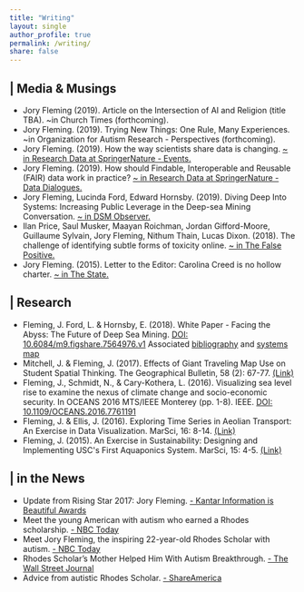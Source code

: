 ```yaml
---
title: "Writing"
layout: single
author_profile: true
permalink: /writing/
share: false
---
```

<script type='text/javascript' src='https://d1bxh8uas1mnw7.cloudfront.net/assets/embed.js'></script>
<script async src="https://badge.dimensions.ai/badge.js" charset="utf-8"></script>
## <i class="fa fa-newspaper-o"></i> | Media & Musings
<ul>
<li>Jory Fleming (2019). Article on the Intersection of AI and Religion (title TBA). ~in Church Times (forthcoming).</li>

<li>Jory Fleming. (2019). Trying New Things: One Rule, Many Experiences. ~in Organization for Autism Research - Perspectives (forthcoming).</li>

<li>Jory Fleming. (2019). How the way scientists share data is changing. <a href="https://researchdata.springernature.com/users/207005-jory-fleming/posts/43797-how-the-way-scientists-share-data-is-changing">~ in Research Data at SpringerNature - Events.</a></li>

<li>Jory Fleming. (2019). How should Findable, Interoperable and Reusable (FAIR) data work in practice? <a href="https://researchdata.springernature.com/users/207005-jory-fleming/posts/43799-how-should-findable-accessible-interoperable-and-reusable-fair-data-work-in-practice">~ in Research Data at SpringerNature - Data Dialogues.</a></li>

<li>Jory Fleming, Lucinda Ford, Edward Hornsby. (2019). Diving Deep Into Systems: Increasing Public Leverage in the Deep-sea Mining Conversation. <a href="http://dsmobserver.com/2019/01/diving-deep-into-systems-increasing-public-leverage-in-the-deep-sea-mining-conversation/">~ in DSM Observer.</a></li>

<li>Ilan Price, Saul Musker, Maayan Roichman, Jordan Gifford-Moore, Guillaume Sylvain, Jory Fleming, Nithum Thain, Lucas Dixon. (2018). The challenge of identifying subtle forms of toxicity online. <a href="https://medium.com/the-false-positive/the-challenge-of-identifying-subtle-forms-of-toxicity-online-465505b6c4c9?fbclid=IwAR1Qp-yawlShZGYFnDzgfU8q3jLE_pDrEMAMCt9-_8B0181N7AlO8TMhsDc">~ in The False Positive.</a></li>

<li>Jory Fleming. (2015). Letter to the Editor: Carolina Creed is no hollow charter. <a href="https://www.thestate.com/opinion/letters-to-the-editor/article19401645.html">~ in The State.</a></li>
</ul>

## <i class="fa fa-flask"></i> | Research
<ul>
<li> Fleming, J. Ford, L. & Hornsby, E. (2018). White Paper - Facing the Abyss: The Future of Deep Sea Mining. <a href="https://doi.org/10.6084/m9.figshare.7564976.v1">DOI: 10.6084/m9.figshare.7564976.v1</a> <span class='altmetric-embed' data-badge-type='donut' data-badge-popover="right" data-doi="10.6084/m9.figshare.7564976"></span> Associated <a href="https://doi.org/10.6084/m9.figshare.7564988.v1">bibliography</a> and <a href="https://doi.org/10.6084/m9.figshare.7564982.v1">systems map</a></li>

<li>Mitchell, J. & Fleming, J. (2017). Effects of Giant Traveling Map Use on Student Spatial Thinking. The Geographical Bulletin, 58 (2): 67-77. <a href="https://gammathetaupsilon.org/the-geographical-bulletin/2010s/volume58-2/article1.pdf">(Link)</a></li>

<li>Fleming, J., Schmidt, N., & Cary-Kothera, L. (2016). Visualizing sea level rise to examine the nexus of climate change and socio-economic security. In OCEANS 2016 MTS/IEEE Monterey (pp. 1-8). IEEE. <a href="https://doi.org/10.1109/OCEANS.2016.7761191">DOI: 10.1109/OCEANS.2016.7761191</a> <span class='altmetric-embed' data-badge-type='donut' data-badge-popover="right" data-doi="10.1109/OCEANS.2016.7761191"></span></li>

<li>Fleming, J. & Ellis, J. (2016). Exploring Time Series in Aeolian Transport: An Exercise in Data Visualization. MarSci, 16: 8-14. <a href="https://sites.google.com/site/marscijournal/journal-releases">(Link)</a></li>

<li>Fleming, J. (2015). An Exercise in Sustainability: Designing and Implementing USC's First Aquaponics System. MarSci, 15: 4-5. <a href="https://sites.google.com/site/marscijournal/journal-releases">(Link)</a></li>
</ul>

## <i class="fa fa-bullhorn"></i> | in the News
<ul>
<li> Update from Rising Star 2017: Jory Fleming. <a href="https://www.informationisbeautifulawards.com/news/320-checking-in-with-a-former-winner-jory-fleming">- Kantar Information is Beautiful Awards</a></li>

<li> Meet the young American with autism who earned a Rhodes scholarship. <a href="https://www.today.com/video/meet-the-young-american-with-autism-who-earned-a-rhodes-scholarship-1188827203630">- NBC Today</a></li>

<li>Meet Jory Fleming, the inspiring 22-year-old Rhodes Scholar with autism. <a href="https://www.today.com/news/meet-jory-fleming-inspiring-22-year-old-rhodes-scholar-autism-t106800">- NBC Today</a></li>

<li>Rhodes Scholar’s Mother Helped Him With Autism Breakthrough. <a href="https://www.wsj.com/articles/rhodes-scholars-mother-helped-him-with-autism-breakthrough-1483404375">- The Wall Street Journal</a></li>

<li>Advice from autistic Rhodes Scholar. <a href="https://share.america.gov/autistic-rhodes-scholar-says-stick-your-foot-out/">- ShareAmerica</a></li>
</ul>
